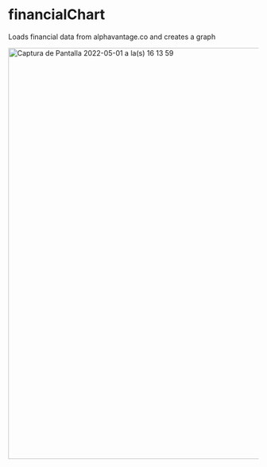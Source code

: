 # financialChart
Loads financial data from alphavantage.co and creates a graph <br>

<img width="827" alt="Captura de Pantalla 2022-05-01 a la(s) 16 13 59" src="https://user-images.githubusercontent.com/73369706/166163262-93e6f03c-deb3-4e0b-ad8d-47789adf5bbd.png">
